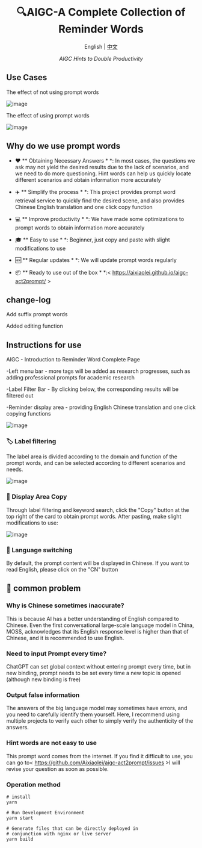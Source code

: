 <h1 align="center">
🔍AIGC-A Complete Collection of Reminder Words
</h1>

<p align="center">
    English | <a href="./README.md">中文</a>
</p>

<p align="center">
    <em>AIGC Hints to Double Productivity</em>
</p>

## Use Cases

The effect of not using prompt words

![image](https://raw.githubusercontent.com/Aixiaolei/images/main/lz_2.png)

The effect of using prompt words

![image](https://raw.githubusercontent.com/Aixiaolei/images/main/lz_1.gif)


## Why do we use prompt words


- ❤️ ** Obtaining Necessary Answers * *: In most cases, the questions we ask may not yield the desired results due to the lack of scenarios, and we need to do more questioning. Hint words can help us quickly locate different scenarios and obtain information more accurately



- ✈️ ** Simplify the process * *: This project provides prompt word retrieval service to quickly find the desired scene, and also provides Chinese English translation and one click copy function



- 💻 ** Improve productivity * *: We have made some optimizations to prompt words to obtain information more accurately



- 🎓 ** Easy to use * *: Beginner, just copy and paste with slight modifications to use



- 🆕 ** Regular updates * *: We will update prompt words regularly



- 📦 ** Ready to use out of the box * *:< https://aixiaolei.github.io/aigc-act2prompt/ >

## change-log



Add suffix prompt words

Added editing function



## Instructions for use



AIGC - Introduction to Reminder Word Complete Page

-Left menu bar - more tags will be added as research progresses, such as adding professional prompts for academic research

-Label Filter Bar - By clicking below, the corresponding results will be filtered out

-Reminder display area - providing English Chinese translation and one click copying functions



![image]( https://raw.githubusercontent.com/Aixiaolei/images/main/1682322039601.png )




### 🏷 Label filtering



The label area is divided according to the domain and function of the prompt words, and can be selected according to different scenarios and needs.



![image]( https://raw.githubusercontent.com/Aixiaolei/images/main/1682322484922.png )




### 🔬 Display Area Copy



Through label filtering and keyword search, click the "Copy" button at the top right of the card to obtain prompt words. After pasting, make slight modifications to use:



![image]( https://raw.githubusercontent.com/Aixiaolei/images/main/1682352313020.png )


### 💬 Language switching



By default, the prompt content will be displayed in Chinese. If you want to read English, please click on the "CN" button




## 🤔 common problem



### Why is Chinese sometimes inaccurate?



This is because AI has a better understanding of English compared to Chinese. Even the first conversational large-scale language model in China, MOSS, acknowledges that its English response level is higher than that of Chinese, and it is recommended to use English.




### Need to input Prompt every time?



ChatGPT can set global context without entering prompt every time, but in new binding, prompt needs to be set every time a new topic is opened (although new binding is free)




### Output false information



The answers of the big language model may sometimes have errors, and you need to carefully identify them yourself. Here, I recommend using multiple projects to verify each other to simply verify the authenticity of the answers.



### Hint words are not easy to use



This prompt word comes from the internet. If you find it difficult to use, you can go to< https://github.com/Aixiaolei/aigc-act2prompt/issues >I will revise your question as soon as possible.


### Operation method

```shell
# install
yarn

# Run Development Environment
yarn start

# Generate files that can be directly deployed in 
# conjunction with nginx or live server
yarn build
```